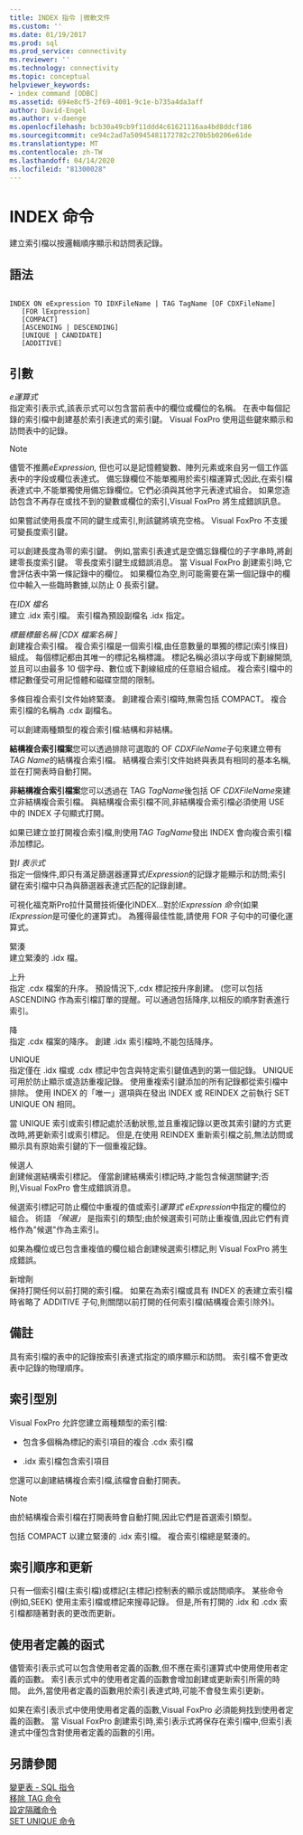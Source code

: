 ```yaml
---
title: INDEX 指令 |微軟文件
ms.custom: ''
ms.date: 01/19/2017
ms.prod: sql
ms.prod_service: connectivity
ms.reviewer: ''
ms.technology: connectivity
ms.topic: conceptual
helpviewer_keywords:
- index command [ODBC]
ms.assetid: 694e8cf5-2f69-4001-9c1e-b735a4da3aff
author: David-Engel
ms.author: v-daenge
ms.openlocfilehash: bcb30a49cb9f11ddd4c61621116aa4bd8ddcf186
ms.sourcegitcommit: ce94c2ad7a50945481172782c270b5b0206e61de
ms.translationtype: MT
ms.contentlocale: zh-TW
ms.lasthandoff: 04/14/2020
ms.locfileid: "81300028"
---
```

# <a name="index-command"></a>INDEX 命令
建立索引檔以按邏輯順序顯示和訪問表記錄。  
  
## <a name="syntax"></a>語法  
  
```  
  
INDEX ON eExpression TO IDXFileName | TAG TagName [OF CDXFileName]  
   [FOR lExpression]  
   [COMPACT]  
   [ASCENDING | DESCENDING]  
   [UNIQUE | CANDIDATE]  
   [ADDITIVE]  
```  
  
## <a name="arguments"></a>引數  
 *e運算式*  
 指定索引表示式,該表示式可以包含當前表中的欄位或欄位的名稱。 在表中每個記錄的索引檔中創建基於索引表達式的索引鍵。 Visual FoxPro 使用這些鍵來顯示和訪問表中的記錄。  
  
> [!NOTE]  
>  儘管不推薦*eExpression,* 但也可以是記憶體變數、陣列元素或來自另一個工作區表中的字段或欄位表達式。 備忘錄欄位不能單獨用於索引檔運算式;因此,在索引檔表達式中,不能單獨使用備忘錄欄位。它們必須與其他字元表達式組合。 如果您造訪包含不再存在或找不到的變數或欄位的索引,Visual FoxPro 將生成錯誤訊息。  
  
 如果嘗試使用長度不同的鍵生成索引,則該鍵將填充空格。 Visual FoxPro 不支援可變長度索引鍵。  
  
 可以創建長度為零的索引鍵。 例如,當索引表達式是空備忘錄欄位的子字串時,將創建零長度索引鍵。 零長度索引鍵生成錯誤消息。 當 Visual FoxPro 創建索引時,它會評估表中第一條記錄中的欄位。 如果欄位為空,則可能需要在第一個記錄中的欄位中輸入一些臨時數據,以防止 0 長索引鍵。  
  
 在*IDX 檔名*  
 建立 .idx 索引檔。 索引檔為預設副檔名 .idx 指定。  
  
 *標籤標籤名稱* *[CDX 檔案名稱 ]*  
 創建複合索引檔。 複合索引檔是一個索引檔,由任意數量的單獨的標記(索引條目)組成。 每個標記都由其唯一的標記名稱標識。 標記名稱必須以字母或下劃線開頭,並且可以由最多 10 個字母、數位或下劃線組成的任意組合組成。 複合索引檔中的標記數僅受可用記憶體和磁碟空間的限制。  
  
 多條目複合索引文件始終緊湊。 創建複合索引檔時,無需包括 COMPACT。 複合索引檔的名稱為 .cdx 副檔名。  
  
 可以創建兩種類型的複合索引檔:結構和非結構。  
  
 **結構複合索引檔案**您可以透過排除可選取的 OF *CDXFileName*子句來建立帶有*TAG Name*的結構複合索引檔。 結構複合索引文件始終與表具有相同的基本名稱,並在打開表時自動打開。  
  
 **非結構複合索引檔案**您可以透過在 TAG *TagName*後包括 OF *CDXFileName*來建立非結構複合索引檔。 與結構複合索引檔不同,非結構複合索引檔必須使用 USE 中的 INDEX 子句顯式打開。  
  
 如果已建立並打開複合索引檔,則使用*TAG TagName*發出 INDEX 會向複合索引檔添加標記。  
  
 對*l 表示式*  
 指定一個條件,即只有滿足篩選器運算式*lExpression*的記錄才能顯示和訪問;索引鍵在索引檔中只為與篩選器表達式匹配的記錄創建。  
  
 可視化福克斯Pro拉什莫爾技術優化INDEX...對於*lExpression 命令*(如果*lExpression*是可優化的運算式)。 為獲得最佳性能,請使用 FOR 子句中的可優化運算式。  
  
 緊湊  
 建立緊湊的 .idx 檔。  
  
 上升  
 指定 .cdx 檔案的升序。 預設情況下,.cdx 標記按升序創建。 (您可以包括 ASCENDING 作為索引檔訂單的提醒。可以通過包括降序,以相反的順序對表進行索引。  
  
 降  
 指定 .cdx 檔案的降序。 創建 .idx 索引檔時,不能包括降序。  
  
 UNIQUE  
 指定僅在 .idx 檔或 .cdx 標記中包含與特定索引鍵值遇到的第一個記錄。 UNIQUE 可用於防止顯示或造訪重複記錄。 使用重複索引鍵添加的所有記錄都從索引檔中排除。 使用 INDEX 的「唯一」選項與在發出 INDEX 或 REINDEX 之前執行 SET UNIQUE ON 相同。  
  
 當 UNIQUE 索引或索引標記處於活動狀態,並且重複記錄以更改其索引鍵的方式更改時,將更新索引或索引標記。 但是,在使用 REINDEX 重新索引檔之前,無法訪問或顯示具有原始索引鍵的下一個重複記錄。  
  
 候選人  
 創建候選結構索引標記。 僅當創建結構索引標記時,才能包含候選關鍵字;否則,Visual FoxPro 會生成錯誤消息。  
  
 候選索引標記可防止欄位中重複的值或索引*運算式 eExpression*中指定的欄位的組合。 術語 *「候選」* 是指索引的類型;由於候選索引可防止重複值,因此它們有資格作為"候選"作為主索引。  
  
 如果為欄位或已包含重複值的欄位組合創建候選索引標記,則 Visual FoxPro 將生成錯誤。  
  
 新增劑  
 保持打開任何以前打開的索引檔。 如果在為索引檔或具有 INDEX 的表建立索引檔時省略了 ADDITIVE 子句,則關閉以前打開的任何索引檔(結構複合索引除外)。  
  
## <a name="remarks"></a>備註  
 具有索引檔的表中的記錄按索引表達式指定的順序顯示和訪問。 索引檔不會更改表中記錄的物理順序。  
  
## <a name="index-types"></a>索引型別  
 Visual FoxPro 允許您建立兩種類型的索引檔:  
  
-   包含多個稱為標記的索引項目的複合 .cdx 索引檔  
  
-   .idx 索引檔包含索引項目  
  
 您還可以創建結構複合索引檔,該檔會自動打開表。  
  
> [!NOTE]  
>  由於結構複合索引檔在打開表時會自動打開,因此它們是首選索引類型。  
  
 包括 COMPACT 以建立緊湊的 .idx 索引檔。 複合索引檔總是緊湊的。  
  
## <a name="index-order-and-updating"></a>索引順序和更新  
 只有一個索引檔(主索引檔)或標記(主標記)控制表的顯示或訪問順序。 某些命令 (例如,SEEK) 使用主索引檔或標記來搜尋記錄。 但是,所有打開的 .idx 和 .cdx 索引檔都隨著對表的更改而更新。  
  
## <a name="user-defined-functions"></a>使用者定義的函式  
 儘管索引表示式可以包含使用者定義的函數,但不應在索引運算式中使用使用者定義的函數。 索引表示式中的使用者定義的函數會增加創建或更新索引所需的時間。 此外,當使用者定義的函數用於索引表達式時,可能不會發生索引更新。  
  
 如果在索引表示式中使用使用者定義的函數,Visual FoxPro 必須能夠找到使用者定義的函數。 當 Visual FoxPro 創建索引時,索引表示式將保存在索引檔中,但索引表達式中僅包含對使用者定義的函數的引用。  
  
## <a name="see-also"></a>另請參閱  
 [變更表 - SQL 指令](../../odbc/microsoft/alter-table-sql-command.md)   
 [移除 TAG 命令](../../odbc/microsoft/delete-tag-command.md)   
 [設定隔離命令](../../odbc/microsoft/set-collate-command.md)   
 [SET UNIQUE 命令](../../odbc/microsoft/set-unique-command.md)
